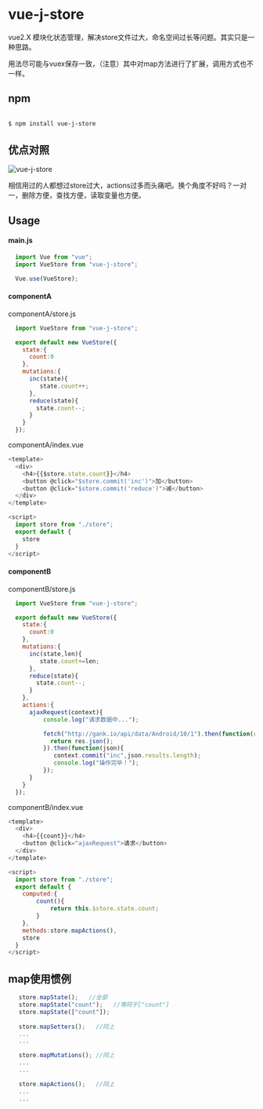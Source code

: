 # vue-j-store

vue2.X 模块化状态管理，解决store文件过大，命名空间过长等问题。其实只是一种思路。

用法尽可能与vuex保存一致，（注意）其中对map方法进行了扩展，调用方式也不一样。

## npm

```bash

$ npm install vue-j-store

```

## 优点对照

![vue-j-store](https://github.com/anderpang/vue-j-store/images/vue-j-store.jpg)

相信用过的人都想过store过大，actions过多而头痛吧。换个角度不好吗？一对一，删除方便，查找方便，读取变量也方便。

## Usage

#### main.js
```javascript
  import Vue from "vue";
  import VueStore from "vue-j-store";

  Vue.use(VueStore);
```

#### componentA
componentA/store.js
```javascript
  import VueStore from "vue-j-store";

  export default new VueStore({
    state:{
      count:0
    },
    mutations:{
      inc(state){
         state.count++;
      },
      reduce(state){
        state.count--;
      }
    }
  });

```
componentA/index.vue
```javascript
<template>
  <div>
    <h4>{{$store.state.count}}</h4>
    <button @click="$store.commit('inc')">加</button>
    <button @click="$store.commit('reduce')">减</button>
  </div>
</template>

<script>
  import store from "./store";
  export default {
    store
  }
</script>
```

#### componentB

componentB/store.js
```javascript
  import VueStore from "vue-j-store";

  export default new VueStore({
    state:{
      count:0
    },
    mutations:{
      inc(state,len){
         state.count+=len;
      },
      reduce(state){
        state.count--;
      }
    },
    actions:{      
      ajaxRequest(context){
          console.log("请求数据中...");

          fetch("http://gank.io/api/data/Android/10/1").then(function(res){
            return res.json();
          }).then(function(json){
             context.commit("inc",json.results.length);
             console.log("操作完毕！");
          });
      }
    }
  });

```
componentB/index.vue
```javascript
<template>
  <div>
    <h4>{{count}}</h4>
    <button @click="ajaxRequest">请求</button>
  </div>
</template>

<script>
  import store from "./store";
  export default {
    computed:{          
        count(){
            return this.$store.state.count;
        }
    },
    methods:store.mapActions(),
    store
  }
</script>
```

## map使用惯例
```javascript
   store.mapState();   //全部
   store.mapState("count");   //等同于["count"]
   store.mapState(["count"]);
   
   store.mapSetters();   //同上
   ...
   ...

   store.mapMutations(); //同上
   ...
   ...

   store.mapActions();   //同上
   ...
   ...
```